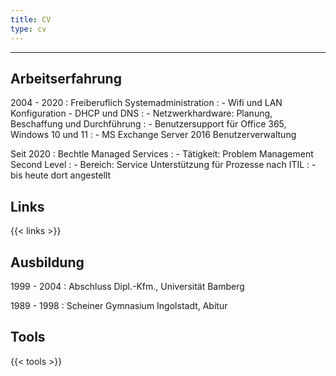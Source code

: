 ```yaml
---
title: CV
type: cv
---
```


-----------

Arbeitserfahrung
--------------------

2004 - 2020
: Freiberuflich Systemadministration
: - Wifi und LAN Konfiguration - DHCP und DNS
: - Netzwerkhardware: Planung, Beschaffung und Durchführung
: - Benutzersupport für Office 365, Windows 10 und 11
: - MS Exchange Server 2016 Benutzerverwaltung
    
Seit 2020
: Bechtle Managed Services
: - Tätigkeit: Problem Management Second Level
: - Bereich: Service Unterstützung für Prozesse nach ITIL
: - bis heute dort angestellt

Links
--------------------

{{< links >}}

Ausbildung
----------

1999 - 2004
: Abschluss Dipl.-Kfm., Universität Bamberg

1989 - 1998
: Scheiner Gymnasium Ingolstadt, Abitur

Tools
------------

{{< tools >}}
